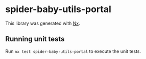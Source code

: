 # spider-baby-utils-portal

This library was generated with [Nx](https://nx.dev).

## Running unit tests

Run `nx test spider-baby-utils-portal` to execute the unit tests.
